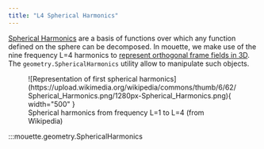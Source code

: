 ```yaml
---
title: "L4 Spherical Harmonics"
---
```


[Spherical Harmonics](https://en.wikipedia.org/wiki/Spherical_harmonics) are a basis of functions over which any function defined on the sphere can be decomposed. In mouette, we make use of the nine frequency L=4 harmonics to [represent orthogonal frame fields in 3D](../04%20-%20Algorithms/Frame%20Fields/03_3dFF.md). The `geometry.SphericalHarmonics` utility allow to manipulate such objects.

<figure markdown>
  ![Representation of first spherical harmonics](https://upload.wikimedia.org/wikipedia/commons/thumb/6/62/Spherical_Harmonics.png/1280px-Spherical_Harmonics.png){ width="500" }
  <figcaption> Spherical harmonics from frequency L=1 to L=4 (from Wikipedia) </figcaption>
</figure>

:::mouette.geometry.SphericalHarmonics